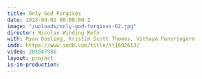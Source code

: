 ```yaml
---
title: Only God Forgives
date: 2013-09-02 00:00:00 Z
image: "/uploads/only-god-forgives-02.jpg"
director: Nicolas Winding Refn
with: Ryan Gosling, Kristin Scott Thomas, Vithaya Pansringarm
imdb: https://www.imdb.com/title/tt1602613/
video: 281647986
layout: project
is-in-production: 
---
```


